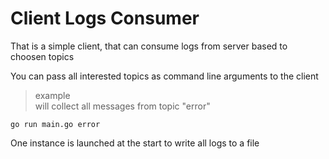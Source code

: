 # Client Logs Consumer
That is a simple client, that can consume logs from server based to choosen topics

You can pass all interested topics as command line arguments to the client

> example  
> will collect all messages from topic "error"
```shell
go run main.go error
```

One instance is launched at the start to write all logs to a file